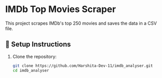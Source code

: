 # IMDb Top Movies Scraper

This project scrapes IMDb's top 250 movies and saves the data in a CSV file.

## 🔧 Setup Instructions

1. Clone the repository:
   ```bash
   git clone https://github.com/Harshita-Dev-11/imdb_analyser.git
   cd imdb_analyser
